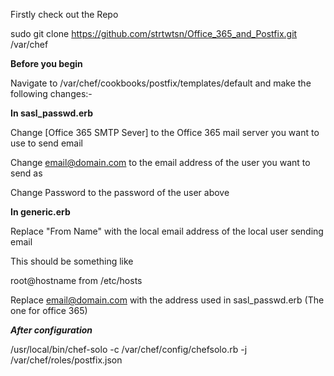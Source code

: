 Firstly check out the Repo

sudo git clone https://github.com/strtwtsn/Office_365_and_Postfix.git /var/chef

**Before you begin**

Navigate to /var/chef/cookbooks/postfix/templates/default and make the following changes:-

**In sasl_passwd.erb**

Change [Office 365 SMTP Sever] to the Office 365 mail server you want to use to send email

Change email@domain.com to the email address of the user you want to send as

Change Password to the password of the user above



**In generic.erb**

Replace "From Name" with the local email address of the local user sending email

This should be something like

root@hostname from /etc/hosts

Replace email@domain.com with the address used in sasl_passwd.erb (The one for office 365)


***After configuration***

/usr/local/bin/chef-solo -c /var/chef/config/chefsolo.rb -j /var/chef/roles/postfix.json
